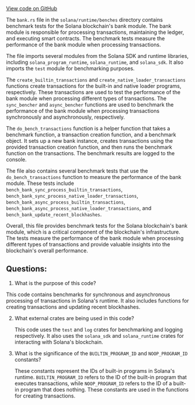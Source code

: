[View code on GitHub](https://github.com/solana-labs/solana/blob/master/runtime/benches/bank.rs)

The `bank.rs` file in the `solana/runtime/benches` directory contains benchmark tests for the Solana blockchain's bank module. The bank module is responsible for processing transactions, maintaining the ledger, and executing smart contracts. The benchmark tests measure the performance of the bank module when processing transactions.

The file imports several modules from the Solana SDK and runtime libraries, including `solana_program_runtime`, `solana_runtime`, and `solana_sdk`. It also imports the `test` module for benchmarking purposes.

The `create_builtin_transactions` and `create_native_loader_transactions` functions create transactions for the built-in and native loader programs, respectively. These transactions are used to test the performance of the bank module when processing different types of transactions. The `sync_bencher` and `async_bencher` functions are used to benchmark the performance of the bank module when processing transactions synchronously and asynchronously, respectively.

The `do_bench_transactions` function is a helper function that takes a benchmark function, a transaction creation function, and a benchmark object. It sets up a new bank instance, creates transactions using the provided transaction creation function, and then runs the benchmark function on the transactions. The benchmark results are logged to the console.

The file also contains several benchmark tests that use the `do_bench_transactions` function to measure the performance of the bank module. These tests include `bench_bank_sync_process_builtin_transactions`, `bench_bank_sync_process_native_loader_transactions`, `bench_bank_async_process_builtin_transactions`, `bench_bank_async_process_native_loader_transactions`, and `bench_bank_update_recent_blockhashes`.

Overall, this file provides benchmark tests for the Solana blockchain's bank module, which is a critical component of the blockchain's infrastructure. The tests measure the performance of the bank module when processing different types of transactions and provide valuable insights into the blockchain's overall performance.
## Questions: 
 1. What is the purpose of this code?
   
   This code contains benchmarks for synchronous and asynchronous processing of transactions in Solana's runtime. It also includes functions for creating transactions and updating recent blockhashes.

2. What external crates are being used in this code?
   
   This code uses the `test` and `log` crates for benchmarking and logging respectively. It also uses the `solana_sdk` and `solana_runtime` crates for interacting with Solana's blockchain.

3. What is the significance of the `BUILTIN_PROGRAM_ID` and `NOOP_PROGRAM_ID` constants?
   
   These constants represent the IDs of built-in programs in Solana's runtime. `BUILTIN_PROGRAM_ID` refers to the ID of the built-in program that executes transactions, while `NOOP_PROGRAM_ID` refers to the ID of a built-in program that does nothing. These constants are used in the functions for creating transactions.